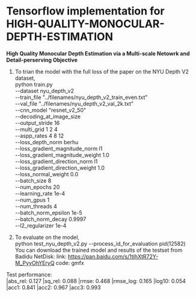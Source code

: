 # Tensorflow implementation for HIGH-QUALITY-MONOCULAR-DEPTH-ESTIMATION
**High Quality Monocular Depth Estimation via a Multi-scale Netowrk and Detail-perserving Objective**

1. To trian the model with the full loss of the paper on the NYU Depth V2 dataset, \
python train.py \
		--dataset nyu_depth_v2 \
		--train_file "../filenames/nyu_depth_v2_train_even.txt" \
		--val_file "../filenames/nyu_depth_v2_val_2k.txt" \
		--cnn_model "resnet_v2_50" \
		--decoding_at_image_size \
		--output_stride 16 \
		--multi_grid 1 2 4 \
		--aspp_rates 4 8 12 \
		--loss_depth_norm berhu \
		--loss_gradient_magnitude_norm l1 \
		--loss_gradient_magnitude_weight 1.0 \
		--loss_gradient_direction_norm l1 \
		--loss_gradient_direction_weight 1.0 \
		--loss_normal_weight 0.0 \
		--batch_size 8 \
		--num_epochs 20 \
		--learning_rate 1e-4 \
		--num_gpus 1 \
		--num_threads 4 \
		--batch_norm_epsilon 1e-5 \
		--batch_norm_decay 0.9997 \
		--l2_regularizer 1e-4
 
  2. To evaluate on the model, \
  python test_nyu_depth_v2.py --process_id_for_evaluation pid(12582) \
  You can download the trained model and results of the testset from Badidu NetDisk:
  link: https://pan.baidu.com/s/1tihXtR72Y-M_PyyOhYEryQ code: gmfx 
  
  Test performance: \
  |abs_rel: 0.127 |sq_rel: 0.088 |rmse: 0.468 |rmse_log: 0.165 |log10: 0.054 |acc1: 0.841 |acc2: 0.967 |acc3: 0.993
